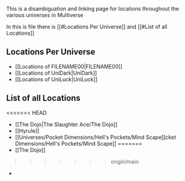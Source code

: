 This is a disambiguation and linking page for locations throughout the various universes in Multiverse

In this is file there is [[#Locations Per Universe]] and [[#List of all Locations]]

## Locations Per Universe
- [[Locations of FILENAME00|FILENAME00]]
- [[Locations of UniDark|UniDark]] 
- [[Locations of UniLuck|UniLuck]]
## List of all Locations
<<<<<<< HEAD
- [[The Dojo|The Slaughter Ace/The Dojo]]
- [[Hyrule]]
- [[Universes/Pocket Dimensions/Hell's Pockets/Mind Scape]]cket Dimensions/Hell's Pockets/Mind Scape]]
=======
- [[The Dojo]]
>>>>>>> origin/main
- 